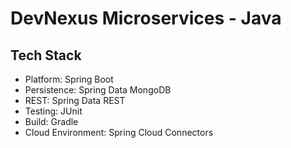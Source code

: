 # DevNexus Microservices - Java

## Tech Stack

- Platform: Spring Boot
- Persistence: Spring Data MongoDB
- REST: Spring Data REST
- Testing: JUnit
- Build: Gradle
- Cloud Environment: Spring Cloud Connectors
